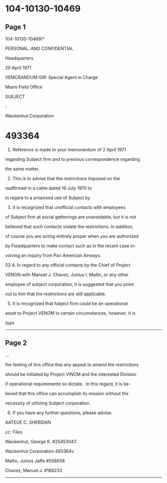 # 104-10130-10469

## Page 1

104-10130-10469)°

PERSONAL. AND CONFIDENTIAL

Headquarters

20 April 1971

VEMCRANDUM IOR: Special Agent in Charge

Miami Field Office

SUEJECT

:

Wackenhut Corporation

# 493364

1. Reference is made to your memorandum of 2 April 1971

regarding Subject firm and to previous correspondence regarding

the same matter.

2. This is to advise that the restrictions imposed on the

reaffirmed in a cable dated 16 July 1970 to

in regara to a proposed use of Subject by

3. It is recognized that unofficial contacts with employees

of Subject firm at social gatherings are unavoidable, but it is not

believed that such contacts violate the restrictions. In addition,

of course you are acting entirely proper when you are authorized

by Fieadquarters to make contact such as in the recent case in-

volving an inquiry from Pan American Airways.

02 4. In regard to any official contacts by the Chief of Project

VENON with Manuel J. Chavez, Junius I. Mallin, or any other

employee of subject corporation, it is suggested that you point

out to him that the restrictions are still applicable.

5. It is recognized that fubject firm could be an operational

asset to Project VENOM in certain circumstances, however, it is

(ups

---

## Page 2

...

the feeling of this office thai any appeal to amend the restrictions

should be initiated by Project VINCM and the interested Division

if operational requiremente so dictate.. In this regard, it is be-

lieved that this office can accomplish its mission without the

necessity of utilizing Subject corporation.

6. If you have any further questions, please advise.

AATEUE C. SHERIDAN

cc: Files

Wackenhut, George R. #25453047.

Wackenhut Corporation 493364v

Mallin, Junius Jaffe #556658

Chavez, Manuel J. #188233

---

